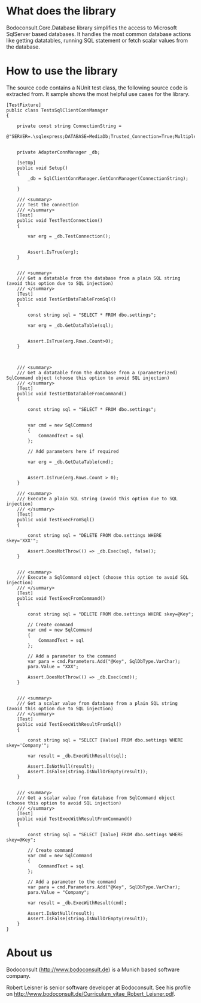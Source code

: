 # What does the library

Bodoconsult.Core.Database library simplifies the access to Microsoft SqlServer based databases. 
It handles the most common database actions like getting datatables, running SQL statement or fetch scalar values from the database.


# How to use the library

The source code contains a NUnit test class, the following source code is extracted from. It sample shows the most helpful use cases for the library.

    [TestFixture]
    public class TestsSqlClientConnManager
    {

        private const string ConnectionString =
            @"SERVER=.\sqlexpress;DATABASE=MediaDb;Trusted_Connection=True;MultipleActiveResultSets=true";


        private AdapterConnManager _db;

        [SetUp]
        public void Setup()
        {
            _db = SqlClientConnManager.GetConnManager(ConnectionString);

        }

        /// <summary>
        /// Test the connection
        /// </summary>
        [Test]
        public void TestTestConnection()
        {

            var erg = _db.TestConnection();


            Assert.IsTrue(erg);
        }


        /// <summary>
        /// Get a datatable from the database from a plain SQL string (avoid this option due to SQL injection)
        /// </summary>
        [Test]
        public void TestGetDataTableFromSql()
        {

            const string sql = "SELECT * FROM dbo.settings";

            var erg = _db.GetDataTable(sql);


            Assert.IsTrue(erg.Rows.Count>0);
        }



        /// <summary>
        /// Get a datatable from the database from a (parameterized) SqlCommand object (choose this option to avoid SQL injection)
        /// </summary>
        [Test]
        public void TestGetDataTableFromCommand()
        {

            const string sql = "SELECT * FROM dbo.settings";


            var cmd = new SqlCommand
            {
                CommandText = sql
            };

            // Add parameters here if required

            var erg = _db.GetDataTable(cmd);


            Assert.IsTrue(erg.Rows.Count > 0);
        }

        /// <summary>
        /// Execute a plain SQL string (avoid this option due to SQL injection)
        /// </summary>
        [Test]
        public void TestExecFromSql()
        {

            const string sql = "DELETE FROM dbo.settings WHERE skey='XXX'";

            Assert.DoesNotThrow(() => _db.Exec(sql, false));
        }


        /// <summary>
        /// Execute a SqlCommand object (choose this option to avoid SQL injection)
        /// </summary>
        [Test]
        public void TestExecFromCommand()
        {

            const string sql = "DELETE FROM dbo.settings WHERE skey=@Key";

            // Create command
            var cmd = new SqlCommand
            {
                CommandText = sql
            };

            // Add a parameter to the command
            var para = cmd.Parameters.Add("@Key", SqlDbType.VarChar);
            para.Value = "XXX";

            Assert.DoesNotThrow(() => _db.Exec(cmd));
        }


        /// <summary>
        /// Get a scalar value from database from a plain SQL string (avoid this option due to SQL injection)
        /// </summary>
        [Test]
        public void TestExecWithResultFromSql()
        {

            const string sql = "SELECT [Value] FROM dbo.settings WHERE skey='Company'";

            var result = _db.ExecWithResult(sql);

            Assert.IsNotNull(result);
            Assert.IsFalse(string.IsNullOrEmpty(result));
        }


        /// <summary>
        /// Get a scalar value from database from SqlCommand object (choose this option to avoid SQL injection)
        /// </summary>
        [Test]
        public void TestExecWithResultFromCommand()
        {

            const string sql = "SELECT [Value] FROM dbo.settings WHERE skey=@Key";

            // Create command
            var cmd = new SqlCommand
            {
                CommandText = sql
            };

            // Add a parameter to the command
            var para = cmd.Parameters.Add("@Key", SqlDbType.VarChar);
            para.Value = "Company";

            var result = _db.ExecWithResult(cmd);

            Assert.IsNotNull(result);
            Assert.IsFalse(string.IsNullOrEmpty(result));
        }
    }


# About us

Bodoconsult (<http://www.bodoconsult.de>) is a Munich based software company.

Robert Leisner is senior software developer at Bodoconsult. See his profile on <http://www.bodoconsult.de/Curriculum_vitae_Robert_Leisner.pdf>.

